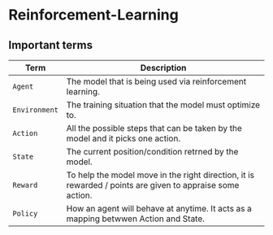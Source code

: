# Reinforcement-Learning
## Important terms

| Term | Description |
| --- | --- |
| `Agent` | The model that is being used via reinforcement learning. |
| `Environment` |  The training situation that the model must optimize to. |
| `Action` |  All the possible steps that can be taken by the model and it picks one action. |
| `State` |  The current position/condition retrned by the model. |
| `Reward` |  To help the model move in the right direction, it is rewarded / points are given to appraise some action. |
| `Policy` | How an agent will behave at anytime. It acts as a mapping betwwen Action and State. |
